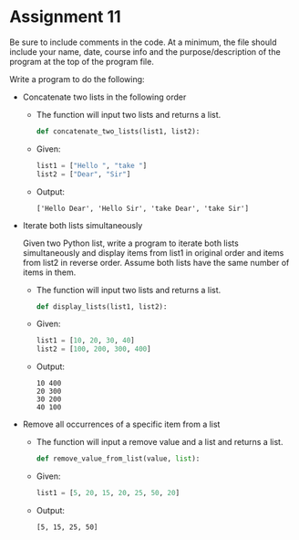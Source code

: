 # Assignment 11

Be sure to include comments in the code. At a minimum, the file should include your name, date, course info and the purpose/description of the program at the top of the program file.

Write a program to do the following:

-   Concatenate two lists in the following order

    -   The function will input two lists and returns a list.

        ```python
        def concatenate_two_lists(list1, list2):
        ```

    -   Given:

        ```python
        list1 = ["Hello ", "take "]
        list2 = ["Dear", "Sir"]
        ```

    -   Output:

        ```output
        ['Hello Dear', 'Hello Sir', 'take Dear', 'take Sir']
        ```

-   Iterate both lists simultaneously

    Given two Python list, write a program to iterate both lists simultaneously and display items from list1 in original order and items from list2 in reverse order. Assume both lists have the same number of items in them.

    -   The function will input two lists and returns a list.

        ```python
        def display_lists(list1, list2):
        ```

    -   Given:

        ```python
        list1 = [10, 20, 30, 40]
        list2 = [100, 200, 300, 400]
        ```

    -   Output:

        ```output
        10 400
        20 300
        30 200
        40 100
        ```

-   Remove all occurrences of a specific item from a list

    -   The function will input a remove value and a list and returns a list.

        ```python
        def remove_value_from_list(value, list):
        ```

    -   Given:

        ```python
        list1 = [5, 20, 15, 20, 25, 50, 20]
        ```

    -   Output:

        ```output
        [5, 15, 25, 50]
        ```
